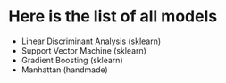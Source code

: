 # Here is the list of all models

-   Linear Discriminant Analysis (sklearn)
-   Support Vector Machine (sklearn)
-   Gradient Boosting (sklearn)
-   Manhattan (handmade)

